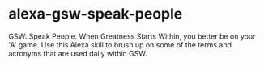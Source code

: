 # alexa-gsw-speak-people
GSW: Speak People. When Greatness Starts Within, you better be on your 'A' game. Use this Alexa skill to brush up on some of the terms and acronyms that are used daily within GSW.
